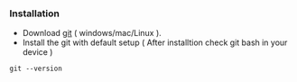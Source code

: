 ### Installation

- Download [git](https://git-scm.com/downloads) ( windows/mac/Linux ).
- Install the git with default setup ( After installtion check git bash in your device )

```
git --version
```

